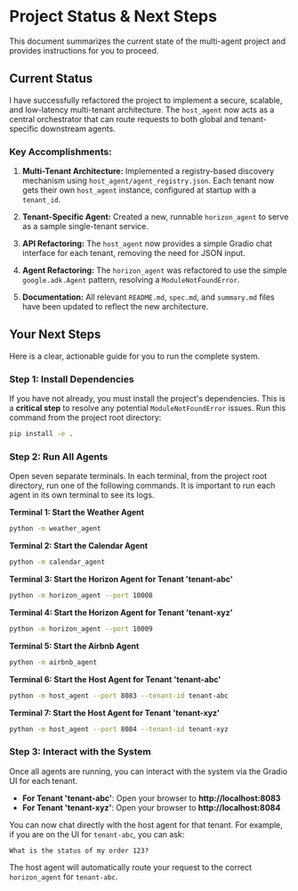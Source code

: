 # Project Status & Next Steps

This document summarizes the current state of the multi-agent project and provides instructions for you to proceed.

## Current Status

I have successfully refactored the project to implement a secure, scalable, and low-latency multi-tenant architecture. The `host_agent` now acts as a central orchestrator that can route requests to both global and tenant-specific downstream agents.

### Key Accomplishments:

1.  **Multi-Tenant Architecture:** Implemented a registry-based discovery mechanism using `host_agent/agent_registry.json`. Each tenant now gets their own `host_agent` instance, configured at startup with a `tenant_id`.

2.  **Tenant-Specific Agent:** Created a new, runnable `horizon_agent` to serve as a sample single-tenant service.

3.  **API Refactoring:** The `host_agent` now provides a simple Gradio chat interface for each tenant, removing the need for JSON input.

4.  **Agent Refactoring:** The `horizon_agent` was refactored to use the simple `google.adk.Agent` pattern, resolving a `ModuleNotFoundError`.

5.  **Documentation:** All relevant `README.md`, `spec.md`, and `summary.md` files have been updated to reflect the new architecture.

## Your Next Steps

Here is a clear, actionable guide for you to run the complete system.

### Step 1: Install Dependencies

If you have not already, you must install the project's dependencies. This is a **critical step** to resolve any potential `ModuleNotFoundError` issues. Run this command from the project root directory:

```bash
pip install -e .
```

### Step 2: Run All Agents

Open seven separate terminals. In each terminal, from the project root directory, run one of the following commands. It is important to run each agent in its own terminal to see its logs.

**Terminal 1: Start the Weather Agent**
```bash
python -m weather_agent
```

**Terminal 2: Start the Calendar Agent**
```bash
python -m calendar_agent
```

**Terminal 3: Start the Horizon Agent for Tenant 'tenant-abc'**
```bash
python -m horizon_agent --port 10008
```

**Terminal 4: Start the Horizon Agent for Tenant 'tenant-xyz'**
```bash
python -m horizon_agent --port 10009
```

**Terminal 5: Start the Airbnb Agent**
```bash
python -m airbnb_agent
```

**Terminal 6: Start the Host Agent for Tenant 'tenant-abc'**
```bash
python -m host_agent --port 8083 --tenant-id tenant-abc
```

**Terminal 7: Start the Host Agent for Tenant 'tenant-xyz'**
```bash
python -m host_agent --port 8084 --tenant-id tenant-xyz
```

### Step 3: Interact with the System

Once all agents are running, you can interact with the system via the Gradio UI for each tenant.

*   **For Tenant 'tenant-abc'**: Open your browser to **http://localhost:8083**
*   **For Tenant 'tenant-xyz'**: Open your browser to **http://localhost:8084**

You can now chat directly with the host agent for that tenant. For example, if you are on the UI for `tenant-abc`, you can ask:

```
What is the status of my order 123?
```

The host agent will automatically route your request to the correct `horizon_agent` for `tenant-abc`.
